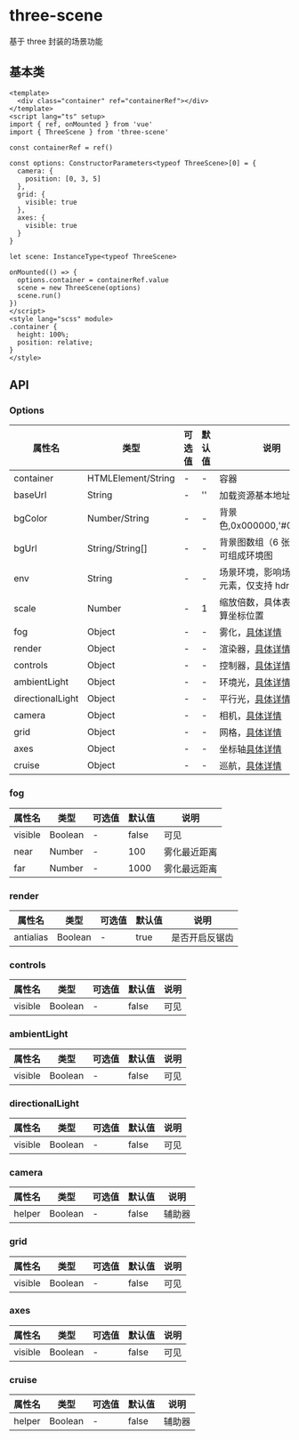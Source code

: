 # three-scene
基于 three 封装的场景功能

## 基本类

```vue
<template>
  <div class="container" ref="containerRef"></div>
</template>
<script lang="ts" setup>
import { ref, onMounted } from 'vue'
import { ThreeScene } from 'three-scene'

const containerRef = ref()

const options: ConstructorParameters<typeof ThreeScene>[0] = {
  camera: {
    position: [0, 3, 5]
  },
  grid: {
    visible: true
  },
  axes: {
    visible: true
  }
}

let scene: InstanceType<typeof ThreeScene>

onMounted(() => {
  options.container = containerRef.value
  scene = new ThreeScene(options)
  scene.run()
})
</script>
<style lang="scss" module>
.container {
  height: 100%;
  position: relative;
}
</style>
```

## API

### Options
| 属性名 | 类型 | 可选值 | 默认值 | 说明 |
|-----|------|------|------|------|
| container  | HTMLElement/String | - | - | 容器 |
| baseUrl | String | - | '' | 加载资源基本地址 |
| bgColor | Number/String | - | - | 背景色,0x000000,'#000000' |
| bgUrl | String/String[] | - | - | 背景图数组（6 张图）时可组成环境图 |
| env | String | - | - | 场景环境，影响场景所有元素，仅支持 hdr 文件 |
| scale | Number | - | 1 | 缩放倍数，具体表现在计算坐标位置 |
| fog | Object | - | - | 雾化，[具体详情](README.md#fog) |
| render | Object | - | - | 渲染器，[具体详情](README.md#render) |
| controls | Object | - | - | 控制器，[具体详情](README.md#controls) |
| ambientLight | Object | - | - | 环境光，[具体详情](README.md#ambientLight) |
| directionalLight | Object | - | - | 平行光，[具体详情](README.md#directionalLight) |
| camera | Object | - | - | 相机，[具体详情](README.md#camera) |
| grid | Object | - | - | 网格，[具体详情](README.md#grid) |
| axes | Object | - | - | 坐标轴[具体详情](README.md#axes) |
| cruise | Object | - | - | 巡航，[具体详情](README.md#cruise) |

### fog
| 属性名 | 类型 | 可选值 | 默认值 | 说明 |
|-----|------|------|------|------|
| visible | Boolean | - | false | 可见 |
| near | Number | - | 100 | 雾化最近距离 |
| far | Number | - | 1000 | 雾化最远距离

### render
| 属性名 | 类型 | 可选值 | 默认值 | 说明 |
|-----|------|------|------|------|
| antialias | Boolean | - | true | 是否开启反锯齿 |

### controls
| 属性名 | 类型 | 可选值 | 默认值 | 说明 |
|-----|------|------|------|------|
| visible | Boolean | - | false | 可见 |

### ambientLight
| 属性名 | 类型 | 可选值 | 默认值 | 说明 |
|-----|------|------|------|------|
| visible | Boolean | - | false | 可见 |

### directionalLight
| 属性名 | 类型 | 可选值 | 默认值 | 说明 |
|-----|------|------|------|------|
| visible | Boolean | - | false | 可见 |

### camera
| 属性名 | 类型 | 可选值 | 默认值 | 说明 |
|-----|------|------|------|------|
| helper | Boolean | - | false | 辅助器 |

### grid
| 属性名 | 类型 | 可选值 | 默认值 | 说明 |
|-----|------|------|------|------|
| visible | Boolean | - | false | 可见 |

### axes
| 属性名 | 类型 | 可选值 | 默认值 | 说明 |
|-----|------|------|------|------|
| visible | Boolean | - | false | 可见 |

### cruise
| 属性名 | 类型 | 可选值 | 默认值 | 说明 |
|-----|------|------|------|------|
| helper | Boolean | - | false | 辅助器 |
